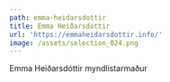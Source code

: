```yaml
---
path: emma-heidarsdottir
title: Emma Heiðarsdóttir
url: 'https://emmaheidarsdottir.info/'
image: /assets/selection_024.png
---
```

Emma Heiðarsdóttir myndlistarmaður

